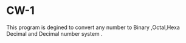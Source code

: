 # CW-1
This program is degined to convert any number to Binary ,Octal,Hexa Decimal and Decimal number system .
